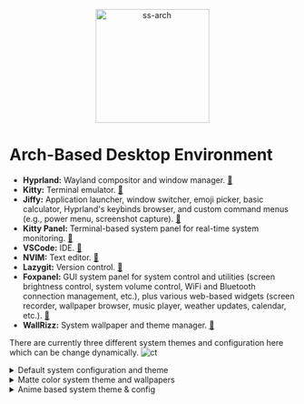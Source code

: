 <p align="center">
  <img src="https://github.com/user-attachments/assets/c1e53a2b-4fb9-4ae8-8506-f09cafafedc1" alt="ss-arch" width="200">
</p>


# Arch-Based Desktop Environment  

- **Hyprland:** Wayland compositor and window manager. [🔗](https://hyprland.org/)  
- **Kitty:** Terminal emulator.   [🔗](https://sw.kovidgoyal.net/kitty/)  
- **Jiffy:** Application launcher, window switcher, emoji picker, basic calculator, Hyprland's keybinds browser, and custom command menus (e.g., power menu, screenshot capture).  [🔗](https://github.com/5hubham5ingh/jiffy)   
- **Kitty Panel:** Terminal-based system panel for real-time system monitoring.   [🔗](https://github.com/5hubham5ingh/kitty-panel)  
- **VSCode:** IDE.   [🔗](https://code.visualstudio.com/)  
- **NVIM:** Text editor.   [🔗](https://neovim.io/)  
- **Lazygit:** Version control.   [🔗](https://github.com/jesseduffield/lazygit)  
- **Foxpanel:** GUI system panel for system control and utilities (screen brightness control, system volume control, WiFi and Bluetooth connection management, etc.), plus various web-based widgets (screen recorder, wallpaper browser, music player, weather updates, calendar, etc.).   [🔗](https://github.com/5hubham5ingh/foxpanel)  
- **WallRizz:** System wallpaper and theme manager.   [🔗](https://github.com/5hubham5ingh/WallRizz)  

There are currently three different system themes and configuration here which can be change dynamically.
![ct](https://github.com/user-attachments/assets/36d0398a-b666-4a1e-8cbf-6fc7cd397739)


<details>
  <summary>Default system configuration and theme</summary>

 <img src="https://github.com/user-attachments/assets/0ac3d481-14ea-4ab7-ab36-507c33219f92" alt="ss-arch" width="50%"><img src="https://github.com/user-attachments/assets/bc203708-0e5a-47ec-a731-cacc4067e7c0" alt="ss-arch" width="50%">
<img src="https://github.com/user-attachments/assets/8c31fc73-da84-4d94-9fc2-9106e85d37e6" width="33.33%"><img src="https://github.com/user-attachments/assets/4182b086-5e52-4154-8b35-15b866f39d9b" width="33.33%"><img src="https://github.com/user-attachments/assets/74746e73-1aaa-4ce0-a905-1a988172392d" width="33.33%">
<img src="https://github.com/user-attachments/assets/5bea87dc-c2d2-42d6-b92d-9bd36dd9b864" width="25%"><img src="https://github.com/user-attachments/assets/19928749-8ebd-4795-8320-27f9bd068083" width="25%"><img src="https://github.com/user-attachments/assets/b873dbf9-b3c9-4456-9b4f-b1231b435077" width="25%"><img src="https://github.com/user-attachments/assets/713ecb87-51ef-44d6-8f23-74d7b4ec68fb" width="25%">

</details>

<details>
  <summary>Matte color system theme and wallpapers</summary>

https://github.com/user-attachments/assets/6c76e5a0-5c6f-49ce-b472-74123dd0525d

<img src="https://github.com/user-attachments/assets/a894230d-9b57-435e-81fc-17d71cd2aced" width="33.33%"><img src="https://github.com/user-attachments/assets/9a66e684-59f3-468a-bf6a-db530ec676fa" width="33.33%"><img src="https://github.com/user-attachments/assets/c1773a85-33b4-4a52-856c-75d8eebcf6c7" width="33.33%"><img src="https://github.com/user-attachments/assets/4d121a6d-be0e-4b17-a01c-60592a59fe74" width="50%"><img src="https://github.com/user-attachments/assets/97259674-452e-4ff9-929a-152db65356a0" width="50%"><img src="https://github.com/user-attachments/assets/e8a3b048-d8a0-452d-9ad3-83b4a626c9c1" width="100%"><img src="https://github.com/user-attachments/assets/6d0c9e61-2864-4ac6-a545-d3014d79178b" width="25%"><img src="https://github.com/user-attachments/assets/a9d15edf-c7ce-4624-bce7-316f0f79e8d0" width="25%"><img src="https://github.com/user-attachments/assets/262b439b-1e46-416a-a24e-6ef1cf7d98d3" width="25%"><img src="https://github.com/user-attachments/assets/29956963-4684-4e41-93c6-d01be807c545" width="25%"><img src="https://github.com/user-attachments/assets/84c8409e-110d-448c-a8d6-0a82e971d6dd" width="50%"><img src="https://github.com/user-attachments/assets/31f3d90d-b00f-4019-8d86-70e704263e85" width="50%"><img src="https://github.com/user-attachments/assets/1bce800f-5509-4f57-a4cc-1aacdb696781" width="33.33%"><img src="https://github.com/user-attachments/assets/3a97e773-bfe0-4717-b35d-2a84f8679bb5" width="33.33%"><img src="https://github.com/user-attachments/assets/869fba2e-fcfe-424e-876f-2a796af5537c" width="33.33%"><img src="https://github.com/user-attachments/assets/2eb95439-6f55-4b41-96db-e4ea7d5d882c" width="100%"><img src="https://github.com/user-attachments/assets/031d0a0b-9a80-4348-b433-80042ffaadf2" width="33.33%"><img src="https://github.com/user-attachments/assets/05adac97-af4c-4b5c-b476-3e55a5b3e557" width="33.33%"><img src="https://github.com/user-attachments/assets/448cf527-42fa-439c-a0b2-ac5831691634" width="33.33%"><img src="https://github.com/user-attachments/assets/0d4ef682-93ca-4727-b7f7-8e182bb997ce" width="50%"><img src="https://github.com/user-attachments/assets/2395bbfb-6e2d-4fcb-a8b0-b1bd0933573c" width="50%"><img src="https://github.com/user-attachments/assets/2b97e8c7-705b-4cf7-96f3-4fe60ac04aae" width="100%">

</details>

  
<details>
  <summary>Anime based system theme & config</summary>

https://github.com/user-attachments/assets/ccff5ede-4bf3-46ac-9e95-5aedadb9e792
  
<img src="https://github.com/user-attachments/assets/3dfe0ea6-1c0b-4f76-8a59-aab8f2181a8f" width="50%"><img src="https://github.com/user-attachments/assets/fdbbebd2-f371-42dc-9c3c-8876df0fd495" width="50%">
<img src="https://github.com/user-attachments/assets/4cdf511f-3486-4477-a30e-418d5ed0f2d1" width="33.33%"><img src="https://github.com/user-attachments/assets/85290bf2-9599-4cd0-9a45-60aa956e760a" width="33.33%"><img src="https://github.com/user-attachments/assets/8ccaafb3-3979-436c-8aff-1e7a138c644f" width="33.33%"><img src="https://github.com/user-attachments/assets/2094e32b-7ee5-4b66-ae06-bad8c5bb9bac">
  
</details>





